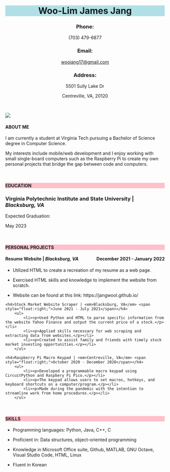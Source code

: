 <html lang="en">

<head>
    <meta charset="utf-8">
    <meta name="viewport" content="width=device-width, initial-scale=1.0, maximum-scale=1.0, user-scalable=no">	
    <meta name="author" content="Woo-Lim James Jang">
<title>TITLE</title>
</head>

<body>
<p style="background-image: url('back.jpg');">
<h1 align="center" style="background-color:powderblue;">Woo-Lim James Jang</h1>
    <h3 align="center">Phone:</h3> <p align="center">(703) 479-6877</p>
        <h3 align="center">Email:</h3> <p align="center"><a href="mailto:woojang17@gmail.com">woojang17@gmail.com</a></p>
            <h3 align="center">Address:</h3> <p align="center">5501 Sully Lake Dr</p> <p align="center">Centreville, VA, 20120</p>
                <br>
</p>

<style>
img.me {
    height: 100%;
    width: 100%;
}
</style>

<a href="https://lh3.googleusercontent.com/oU-NkYlAvn6Am7ArxRFw-gMo-h4tcw5nsIFxsMj_1ryzliHjc1qCrj0dFaaL-6_bWfYq_rubuTsRYk4Z2yI33nSNkb9YP5aPVqepukdT505Qt46uMQv4VEDdBP5LHfL12dTHAww_dQ=s200-p-k?source=screenshot.guru">
    <img src="https://lh3.googleusercontent.com/oU-NkYlAvn6Am7ArxRFw-gMo-h4tcw5nsIFxsMj_1ryzliHjc1qCrj0dFaaL-6_bWfYq_rubuTsRYk4Z2yI33nSNkb9YP5aPVqepukdT505Qt46uMQv4VEDdBP5LHfL12dTHAww_dQ=s200-p-k" /> </a>

<h4>ABOUT ME</h4>
    <p>I am currently a student at Virginia Tech pursuing a Bachelor of Science degree in Computer Science.</p>
            <p>My interests include mobile/web development and I enjoy working with small single-board computers such as the Raspberry Pi
            to create my own personal projects that bridge the gap between code and computers.</p>

<br>
<h4 style="background-color:pink;">EDUCATION</h4>
    <h3>Virginia Polytechnic Institute and State University | <em>Blacksburg, VA</em></h3>
        <p>Expected Graduation:</p>
                <p>May 2023</p>

<br>
<h4 style="background-color:pink;">PERSONAL PROJECTS</h4>
    <h4>Resume Website | <em>Blacksburg, VA</em> <span style="float:right;">December 2021 - January 2022</span></h4>
        <ul>
            <li><p>Utilized HTML to create a recreation of my resume as a web page.</p></li>
            <li><p>Exercised HTML skills and knowledge to implement the website from scratch.</p></li>
            <li><p>Website can be found at this link: https://jangwool.github.io/</p></li>
        </ul>       

    <h4>Stock Market Website Scraper | <em>Blacksburg, VA</em> <span style="float:right;">June 2021 - July 2021</span></h4>
        <ul>
            <li><p>Used Python and HTML to parse specific information from the website Yahoo Finance and output the current price of a stock.</p></li>
            <li><p>Applied skills necessary for web scraping and extracting data from websites.</p></li>
            <li><p>Created to assist family and friends with timely stock market investing opportunities.</p></li>
        </ul>

    <h4>Raspberry Pi Macro Keypad | <em>Centreville, VA</em> <span style="float:right;">October 2020 - December 2020</span></h4>
        <ul>
            <li><p>Developed a programmable macro keypad using CircuitPython and Raspbery Pi Pico.</p></li>
            <li><p>The keypad allows users to set macros, hotkeys, and keyboard shortcuts on a computer/program.</p></li>
            <li><p>Made during the pandemic with the intention to streamline work from home procedures.</p></li>
        </ul>

<br>
<h4 style="background-color:pink;">SKILLS</h4>
    <ul>
        <li><p>Programming languages: Python, Java, C++, C</p></li>
        <li><p>Proficient in: Data structures, object-oriented programming</p></li>
        <li><p>Knowledge in Microsoft Office suite, Github, MATLAB, GNU Octave, Visual Studio Code, HTML, Linux</p></li>
        <li><p>Fluent in Korean</p></li>
    </ul>

</body>
</html>
